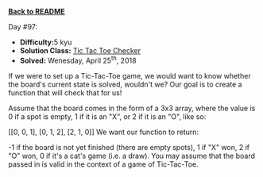 ﻿<a href=https://github.com/hlais/Kata---a---Day><b>Back to README</b><a>

Day #97: 

* <b>Difficulty:</b>5 kyu
* <b>Solution Class:</b> [Tic Tac Toe Checker](Tic-Tac-Toe%20Checker.cs)
* <b>Solved:</b> Wenesday, April 25<sup>th</sup>, 2018

If we were to set up a Tic-Tac-Toe game, we would want to know whether the board's current state is solved, wouldn't we? Our goal is to create a function that will check that for us!

Assume that the board comes in the form of a 3x3 array, where the value is 0 if a spot is empty, 1 if it is an "X", or 2 if it is an "O", like so:

[[0, 0, 1],
 [0, 1, 2],
 [2, 1, 0]]
We want our function to return:

-1 if the board is not yet finished (there are empty spots),
1 if "X" won,
2 if "O" won,
0 if it's a cat's game (i.e. a draw).
You may assume that the board passed in is valid in the context of a game of Tic-Tac-Toe.
